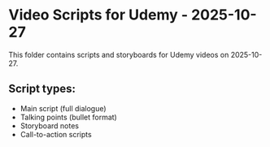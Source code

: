 # Video Scripts for Udemy - 2025-10-27

This folder contains scripts and storyboards for Udemy videos on 2025-10-27.

## Script types:
- Main script (full dialogue)
- Talking points (bullet format)
- Storyboard notes
- Call-to-action scripts
